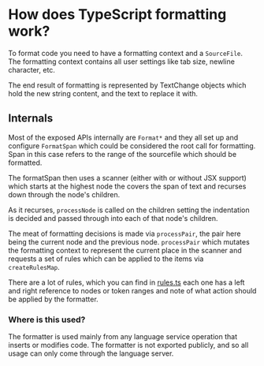 # How does TypeScript formatting work?

To format code you need to have a formatting context and a `SourceFile`.  The formatting context contains 
all user settings like tab size, newline character, etc.

The end result of formatting is represented by TextChange objects which hold the new string content, and 
the text to replace it with. 

## Internals

Most of the exposed APIs internally are `Format*` and they all set up and configure `FormatSpan` which could be considered the root call for formatting. Span in this case refers to the range of 
the sourcefile which should be formatted. 

The formatSpan then uses a scanner (either with or without JSX support) which starts at the highest
node the covers the span of text and recurses down through the node's children.

As it recurses, `processNode` is called on the children setting the indentation is decided and passed 
through into each of that node's children.

The meat of formatting decisions is made via `processPair`, the pair here being the current node and the previous node. `processPair` which mutates the formatting context to represent the current place in the scanner and requests a set of rules which can be applied to the items via `createRulesMap`.

There are a lot of rules, which you can find in [rules.ts](./rules.ts) each one has a left and right reference to nodes or token ranges and note of what action should be applied by the formatter.

### Where is this used?

The formatter is used mainly from any language service operation that inserts or modifies code.  The formatter is not exported publicly, and so all usage can only come through the language server.
